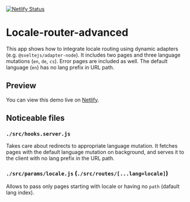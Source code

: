 [![Netlify Status](https://api.netlify.com/api/v1/badges/bcefda87-9dad-4c73-bf5f-d9b4c03cac9c/deploy-status)](https://locale-router-advanced.netlify.app)

# Locale-router-advanced
This app shows how to integrate locale routing using dynamic adapters (e.g. `@sveltejs/adapter-node`). It includes two pages and three language mutations (`en`, `de`, `cs`). Error pages are included as well. The default language (`en`) has no lang prefix in URL path.

## Preview
You can view this demo live on [Netlify](https://locale-router-advanced.netlify.app).

## Noticeable files

### `./src/hooks.server.js`
Takes care about redirects to appropriate language mutation. It fetches pages with the default language mutation on background, and serves it to the client with no lang prefix in the URL path.

### `./src/params/locale.js` (`./src/routes/[...lang=locale]`)
Allows to pass only pages starting with locale or having no `path` (dafault lang index).